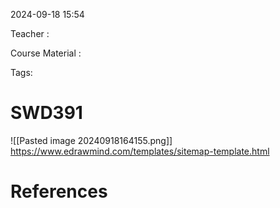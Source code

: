 
2024-09-18 15:54

Teacher : 

Course Material : 

Tags:


# SWD391




![[Pasted image 20240918164155.png]]
https://www.edrawmind.com/templates/sitemap-template.html





# References





